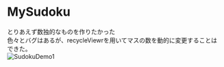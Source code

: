 # MySudoku
とりあえず数独的なものを作りたかった  
色々とバグはあるが、recycleViewrを用いてマスの数を動的に変更することはできた。  
![SudokuDemo1](https://user-images.githubusercontent.com/29531495/161003887-31498e84-150e-4bb5-8de0-702d89dd28eb.png)

